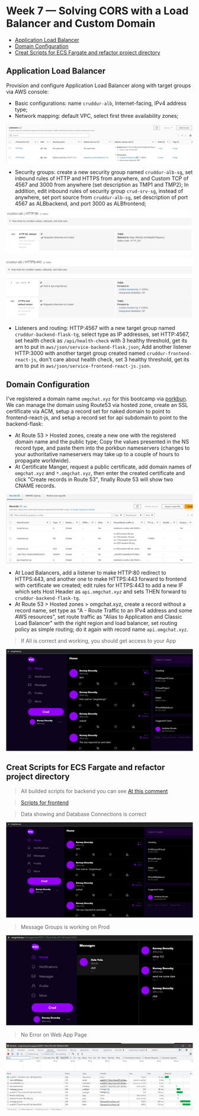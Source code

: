 # Week 7 — Solving CORS with a Load Balancer and Custom Domain


- [Application Load Balancer](#application-load-balancer)
- [Domain Configuration](#domain-configuration)
- [Creat Scripts for ECS Fargate and refactor project directory](#creat-scripts-for-ecs-fargate-and-refactor-project-directory)

## Application Load Balancer

Provision and configure Application Load Balancer along with target groups via AWS console:

- Basic configurations: name `cruddur-alb`, Internet-facing, IPv4 address type;
- Network mapping: default VPC, select first three availability zones;

![ALB Listeners](assets/week-6/alb_listeners.jpg)

- Security groups: create a new security group named `cruddur-alb-sg`, set inbound rules of HTTP and HTTPS from anywhere, and Custom TCP of 4567 and 3000 from anywhere (set description as TMP1 and TMP2); In addition, edit inbound rules of security group `crud-srv-sg`, instead of anywhere, set port source from `cruddur-alb-sg`, set description of port 4567 as ALBbackend, and port 3000 as ALBfrontend;

![Rule for port 80](assets/week-6/rule_80_alb_listeners.jpg)

![Rule for port 443](assets/week-6/rule_443_alb_listeners.jpg)
- Listeners and routing: HTTP:4567 with a new target group named `cruddur-backend-flask-tg`, select type as IP addresses, set HTTP:4567, set health check as `/api/health-check` with 3 healthy threshold, get its arn to put in `aws/json/service-backend-flask.json`; Add another listener HTTP:3000 with another target group created named `cruddur-frontend-react-js`, don't care about health check, set 3 healthy threshold, get its arn to put in `aws/json/service-frontend-react-js.json`.

## Domain Configuration

I've registered a domain name `omgchat.xyz` for this bootcamp via [porkbun](https://porkbun.com/). We can manage the domain using Route53 via hosted zone, create an SSL certificate via ACM, setup a record set for naked domain to point to frontend-react-js, and setup a record set for api subdomain to point to the backend-flask:

- At Route 53 > Hosted zones, create a new one with the registered domain name and the public type; Copy the values presented in the NS record type, and paste them into the porkbun nameservers (changes to your authoritative nameservers may take up to a couple of hours to propagate worldwide).
- At Certificate Manger, request a public certificate, add domain names of `omgchat.xyz` and `*.omgchat.xyz`, then enter the created certificate and click "Create records in Route 53", finally Route 53 will show two CNAME records.

![DNS Records Route53](assets/week-6/route53_dns_records.jpg)

- At Load Balancers, add a listener to make HTTP:80 redirect to HTTPS:443, and another one to make HTTPS:443 forward to frontend with certificate we created; edit rules for HTTPS:443 to add a new IF which sets Host Header as `api.omgchat.xyz` and sets THEN forward to `cruddur-backend-flask-tg`.
- At Route 53 > Hosted zones > omgchat.xyz, create a record without a record name, set type as "A - Route Traffic to an IPv4 address and some AWS resources", set route traffic as "Alias to Application and Classic Load Balancer" with the right region and load balancer, set routing policy as simple routing; do it again with record name `api.omgchat.xyz`.

> If All is correct and working, you should get access to your App

![First Access to Cruddur App](assets/week-6/frist_crud.jpg)

## Creat Scripts for ECS Fargate and refactor project directory

> All builded scripts for backend you can see [At this comment](https://github.com/sm1lexops/aws-bootcamp-cruddur-2023/commit/07dd4bd456147a5120fe1d4062492e9f363144a6)

> [Scripts for frontend](https://github.com/sm1lexops/aws-bootcamp-cruddur-2023/commit/df2618f81da8f3abf68038b9f90996f26a0ff64b)

> Data showing and Database Connections is correct

![DB Data](assets/week-7/6-week-db-data.jpg)

> Message Groups is working on Prod

![Message Groups](assets/week-7/6-week-messages.jpg)

> No Error on Web App Page

![No Error](assets/week-7/6-week-noerror.jpg)

